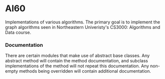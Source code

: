 # Al60
Implementations of various algorithms. The primary goal is to implement the graph algorithms seen in Northeastern Univeristy's CS3000: Algorithms and Data course.

### Documentation
There are certain modules that make use of abstract base classes. Any abstract method will contain the method documentation, and subclass implementations of the method will not repeat this documentation. Any non-empty methods being overridden will contain additional documentation.